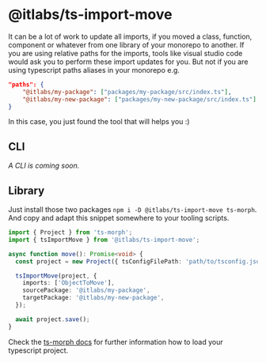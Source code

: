 # @itlabs/ts-import-move

It can be a lot of work to update all imports, if you moved a class, function, component or whatever from one library of your monorepo to another.
If you are using relative paths for the imports, tools like visual studio code would ask you to perform these import updates for you. But not if you are using typescript paths aliases in your monorepo e.g.

```json
"paths": {
    "@itlabs/my-package": ["packages/my-package/src/index.ts"],
    "@itlabs/my-new-package": ["packages/my-new-package/src/index.ts"]
}
```

In this case, you just found the tool that will helps you :)

## CLI

_A CLI is coming soon._

## Library

Just install those two packages `npm i -D @itlabs/ts-import-move ts-morph`. And copy and adapt this snippet somewhere to your tooling scripts.

```ts
import { Project } from 'ts-morph';
import { tsImportMove } from '@itlabs/ts-import-move';

async function move(): Promise<void> {
  const project = new Project({ tsConfigFilePath: 'path/to/tsconfig.json' });

  tsImportMove(project, {
    imports: ['ObjectToMove'],
    sourcePackage: '@itlabs/my-package',
    targetPackage: '@itlabs/my-new-package',
  });

  await project.save();
}
```

Check the [ts-morph docs](https://ts-morph.com/setup/) for further information how to load your typescript project.
